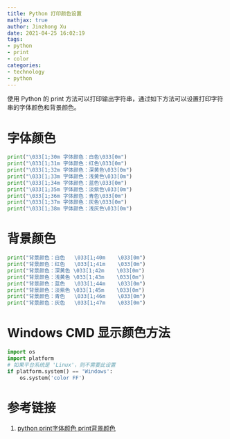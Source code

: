 ```yaml
---
title: Python 打印颜色设置
mathjax: true
author: Jinzhong Xu
date: 2021-04-25 16:02:19
tags:
- python
- print
- color
categories:
- technology
- python
---
```


使用 Python 的 print 方法可以打印输出字符串，通过如下方法可以设置打印字符串的字体颜色和背景颜色。

<!--more-->

# 字体颜色

```python
print("\033[1;30m 字体颜色：白色\033[0m")
print("\033[1;31m 字体颜色：红色\033[0m")
print("\033[1;32m 字体颜色：深黄色\033[0m")
print("\033[1;33m 字体颜色：浅黄色\033[0m")
print("\033[1;34m 字体颜色：蓝色\033[0m")
print("\033[1;35m 字体颜色：淡紫色\033[0m")
print("\033[1;36m 字体颜色：青色\033[0m")
print("\033[1;37m 字体颜色：灰色\033[0m")
print("\033[1;38m 字体颜色：浅灰色\033[0m")
```

# 背景颜色

```python
print("背景颜色：白色   \033[1;40m    \033[0m")
print("背景颜色：红色   \033[1;41m    \033[0m")
print("背景颜色：深黄色 \033[1;42m    \033[0m")
print("背景颜色：浅黄色 \033[1;43m    \033[0m")
print("背景颜色：蓝色   \033[1;44m    \033[0m")
print("背景颜色：淡紫色 \033[1;45m    \033[0m")
print("背景颜色：青色   \033[1;46m    \033[0m")
print("背景颜色：灰色   \033[1;47m    \033[0m")
```

# Windows CMD 显示颜色方法

```python
import os
import platform
# 如果平台系统是 'Linux'，则不需要此设置
if platform.system() == 'Windows':
    os.system('color FF')
```



# 参考链接

1. [python print字体颜色 print背景颜色](https://blog.csdn.net/ever_peng/article/details/91492491) 